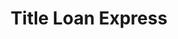 ---
title: Title Loan Express
slug: title-loan-express
updated-on: '2024-05-30T13:44:31.749Z'
created-on: '2024-05-30T13:41:46.671Z'
published-on: '2024-05-30T13:54:32.469Z'
f_city-state-2:
- cms/city/northport-al.md
- cms/city/pelham-al.md
- cms/city/tuscaloosa-al.md
f_locations:
- cms/payday-loan/title-loan-express-27848.md
- cms/payday-loan/title-loan-express-27849.md
- cms/payday-loan/title-loan-express-27850.md
- cms/payday-loan/title-loan-express-27851.md
- cms/payday-loan/title-loan-express-27852.md
f_states:
- cms/state/alabama.md
layout: '[company].html'
tags: company
---